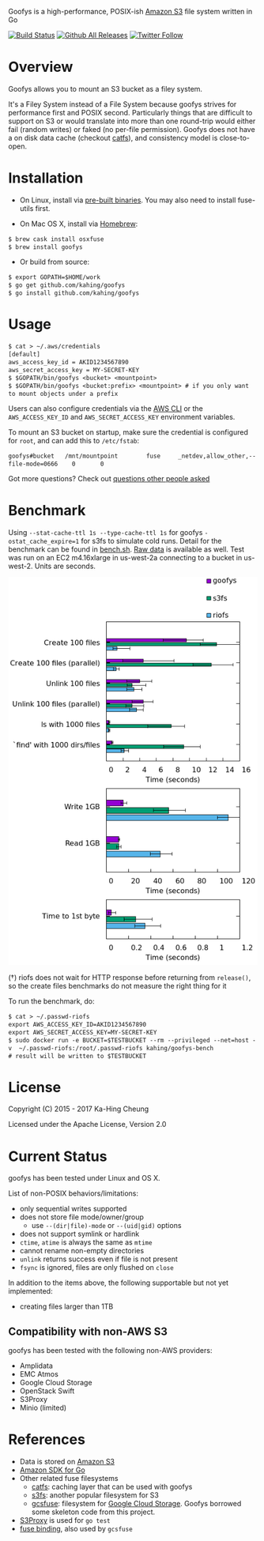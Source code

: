 Goofys is a high-performance, POSIX-ish [Amazon S3](https://aws.amazon.com/s3/) file system written in Go

[![Build Status](https://travis-ci.org/kahing/goofys.svg?branch=master)](https://travis-ci.org/kahing/goofys)
[![Github All Releases](https://img.shields.io/github/downloads/kahing/goofys/total.svg)](https://github.com/kahing/goofys/releases/)
[![Twitter Follow](https://img.shields.io/twitter/follow/s3goofys.svg?style=social&label=Follow)](https://twitter.com/s3goofys)

# Overview

Goofys allows you to mount an S3 bucket as a filey system.

It's a Filey System instead of a File System because goofys strives
for performance first and POSIX second. Particularly things that are
difficult to support on S3 or would translate into more than one
round-trip would either fail (random writes) or faked (no per-file
permission). Goofys does not have a on disk data cache (checkout
[catfs](https://github.com/kahing/catfs)), and consistency model is
close-to-open.

# Installation

* On Linux, install via [pre-built binaries](https://github.com/kahing/goofys/releases/). You may also need to install fuse-utils first.

* On Mac OS X, install via [Homebrew](http://brew.sh/):

```ShellSession
$ brew cask install osxfuse
$ brew install goofys
```

* Or build from source:

```
$ export GOPATH=$HOME/work
$ go get github.com/kahing/goofys
$ go install github.com/kahing/goofys
```

# Usage

```ShellSession
$ cat > ~/.aws/credentials
[default]
aws_access_key_id = AKID1234567890
aws_secret_access_key = MY-SECRET-KEY
$ $GOPATH/bin/goofys <bucket> <mountpoint>
$ $GOPATH/bin/goofys <bucket:prefix> <mountpoint> # if you only want to mount objects under a prefix
```

Users can also configure credentials via the
[AWS CLI](https://docs.aws.amazon.com/cli/latest/userguide/cli-chap-getting-started.html)
or the `AWS_ACCESS_KEY_ID` and `AWS_SECRET_ACCESS_KEY` environment variables.

To mount an S3 bucket on startup, make sure the credential is
configured for `root`, and can add this to `/etc/fstab`:

```
goofys#bucket   /mnt/mountpoint        fuse     _netdev,allow_other,--file-mode=0666    0       0
```

Got more questions? Check out [questions other people asked](https://github.com/kahing/goofys/issues?utf8=%E2%9C%93&q=is%3Aissue%20label%3Aquestion%20)

# Benchmark

Using `--stat-cache-ttl 1s --type-cache-ttl 1s` for goofys
`-ostat_cache_expire=1` for s3fs to simulate cold runs. Detail for the
benchmark can be found in
[bench.sh](https://github.com/kahing/goofys/blob/master/bench/bench.sh). [Raw data](https://github.com/kahing/goofys/blob/master/bench/)
is available as well. Test was run on an EC2 m4.16xlarge in us-west-2a
connecting to a bucket in us-west-2. Units are seconds.

![Benchmark result](/bench/bench.png?raw=true "Benchmark")

(†) riofs does not wait for HTTP response before returning from `release()`, so the create files benchmarks do not measure the right thing for it

To run the benchmark, do:

```
$ cat > ~/.passwd-riofs
export AWS_ACCESS_KEY_ID=AKID1234567890
export AWS_SECRET_ACCESS_KEY=MY-SECRET-KEY
$ sudo docker run -e BUCKET=$TESTBUCKET --rm --privileged --net=host -v  ~/.passwd-riofs:/root/.passwd-riofs kahing/goofys-bench
# result will be written to $TESTBUCKET
```

# License

Copyright (C) 2015 - 2017 Ka-Hing Cheung

Licensed under the Apache License, Version 2.0

# Current Status

goofys has been tested under Linux and OS X.

List of non-POSIX behaviors/limitations:
  * only sequential writes supported
  * does not store file mode/owner/group
    * use `--(dir|file)-mode` or `--(uid|gid)` options
  * does not support symlink or hardlink
  * `ctime`, `atime` is always the same as `mtime`
  * cannot rename non-empty directories
  * `unlink` returns success even if file is not present
  * `fsync` is ignored, files are only flushed on `close`

In addition to the items above, the following supportable but not yet implemented:
  * creating files larger than 1TB

## Compatibility with non-AWS S3

goofys has been tested with the following non-AWS providers:

* Amplidata
* EMC Atmos
* Google Cloud Storage
* OpenStack Swift
* S3Proxy
* Minio (limited)

# References

  * Data is stored on [Amazon S3](https://aws.amazon.com/s3/)
  * [Amazon SDK for Go](https://github.com/aws/aws-sdk-go)
  * Other related fuse filesystems
    * [catfs](https://github.com/kahing/catfs): caching layer that can be used with goofys
    * [s3fs](https://github.com/s3fs-fuse/s3fs-fuse): another popular filesystem for S3
    * [gcsfuse](https://github.com/googlecloudplatform/gcsfuse):
      filesystem for
      [Google Cloud Storage](https://cloud.google.com/storage/). Goofys
      borrowed some skeleton code from this project.
  * [S3Proxy](https://github.com/andrewgaul/s3proxy) is used for `go test`
  * [fuse binding](https://github.com/jacobsa/fuse), also used by `gcsfuse`
